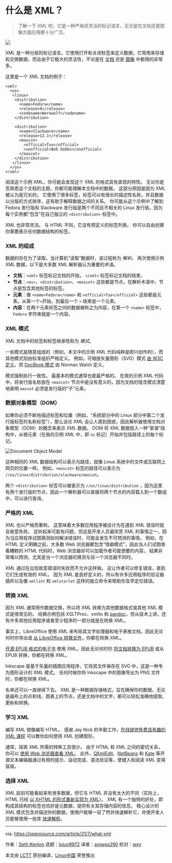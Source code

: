[#]: subject: "What is XML?"
[#]: via: "https://opensource.com/article/21/7/what-xml"
[#]: author: "Seth Kenlon https://opensource.com/users/seth"
[#]: collector: "lujun9972"
[#]: translator: "amwps290"
[#]: reviewer: "wxy"
[#]: publisher: " "
[#]: url: " "

什么是 XML？
======

> 了解一下 XML 吧，它是一种严格但灵活的标记语言，无论是在文档还是图像方面应用都十分广泛。

![](https://img.linux.net.cn/data/attachment/album/202107/28/082605rhju4ckqez0zvcwc.jpg)

XML 是一种分层的标记语言。它使用打开和关闭标签来定义数据，它常用来存储和交换数据，而且由于它极大的灵活性，不论是在 [文档][2] 还是 [图像][3] 中都用的非常多。

这里是一个 XML 文档的例子：

```
<xml>
  <os>
   <linux>
    <distribution>
      <name>Fedora</name>
      <release>8</release>
      <codename>Werewolf</codename>
    </distribution>

    <distribution>
      <name>Slackware</name>
      <release>12.1</release>
      <mascot>
        <official>Tux</official>
        <unofficial>Bob Dobbs</unofficial>
      </mascot>
    </distribution>
   </linux>
  </os>    
</xml>
```

阅读这个示例 XML，你可能会发现这个 XML 的格式具有直观的特性。 无论你是否熟悉这个文档的主题，你都可能理解本文档中的数据。 这部分原因是因为 XML 被认为是冗长的。 它使用了很多标签，标签可以有很长的描述性名称，并且数据以分层的方式排序，这有助于解释数据之间的关系。 你可能从这个示例中了解到 Fedora 发行版和 Slackware 发行版是两个不同且不相关的 Linux 发行版，因为每个实例都“包含”在自己独立的 `<distribution>` 标签中。

XML 也非常灵活。 与 HTML 不同，它没有预定义的标签列表。 你可以自由创建你需要表示任何数据结构的标签。

### XML 的组成

数据的存在为了读取，当计算机“读取”数据时，该过程称为 _解析_。 再次使用示例 XML 数据，以下是大多数 XML 解析器认为重要的术语。

  * **文档**：`<xml>` 标签标记文档的开始， `</xml>` 标签标记文档的结束。
  * **节点**：`<os>`、`<distribution>`、`<mascot>` 这些都是节点，在解析术语中，节点是包含其他标签的标签。
  * **元素**：像 `<name>Fedora</name>` 和 `<official>Tux</official>` 这些都是元素。从第一个`<`开始，到最后一个 `>`  结束是一个元素。
  * **内容**：在两个元素标签之间的数据被称之为内容，在第一个 `<name>` 标签中，`Fedora` 字符串就是一个内容。

### XML 模式

XML 文档中的标签和标签继承性称为 _模式_。

一些模式是随意组成的（例如，本文中的示例 XML 代码纯粹是即兴创作的），而其他模式则由标准组织严格定义。 例如，可缩放矢量图形（SVG）模式 [由 W3C 定义][4]，而 [DocBook 模式][5] 由 Norman Walsh 定义。

模式强制执行一致性。 最基本的模式通常也是最严格的。 在我的示例 XML 代码中，将发行版名称放在 `<mascot>` 节点中是没有意义的，因为文档的隐含模式清楚地表明 `mascot` 必须是发行版的“子”元素。

### 数据对象模型（DOM）

如果你必须不断地描述标签和位置（例如，“系统部分中的 Linux 部分中第二个发行版标签的名称标签”），那么谈论 XML 会让人感到困惑，因此解析器使用文档对象模型（DOM）的概念来表示 XML 数据。 DOM 将 XML 数据放入一种“家谱”结构中，从根元素（在我的示例 XML 中，即 `os` 标记）开始并包括路径上的每个标记。

![Document Object Model][6]

这种相同的 XML 数据结构可以表示为路径，就像 Linux 系统中的文件或互联网上网页的位置一样。 例如，`<mascot>` 标签的路径可以表示为 `//os/linux/distribution/slackware/mascot`。

两个 `<distribution>` 标签可以被表示为 `//os/linux/distribution` ，因为这里有两个发行版的节点，因此一个解析器可以直接将两个节点的内容载入到一个数组中，可以进行查询。

### 严格的 XML

XML 也以严格而著称。 这意味着大多数应用程序被设计为在遇到 XML 错误时就会故意失败。 这听起来可能有问题，但这是开发人员最欣赏 XML 的事情之一，因为当应用程序试图猜测如何解决错误时，可能会发生不可预测的事情。 例如，在 HTML 定义明确之前，大多数 Web 浏览器都包含“怪癖模式”，因此当人们试图查看糟糕的 HTML 代码时，Web 浏览器却可以加载作者可能想要的内容。 结果非常难以预测，尤其是当一个浏览器的猜测与另一个浏览器不同时。

XML 通过在出现故意错误时失败而不允许这样做。 这让作者可以修复错误，直到它们生成有效的 XML。 因为 XML 是良好定义的，所以有许多应用程序的验证器插件以及像 `xmllint` 和 `xmlstarlet` 这样的独立命令来帮助你及早定位错误。

### 转换 XML

因为 XML 通常用作数据交换，所以将 XML 转换为其他数据格式或其他 XML 模式是很常见的。 经典示例包括 XSLTProc、xmlto 和 [pandoc][8]，但从技术上讲，还有许多其他应用程序或者至少程序的一部分就是在转换 XML。

事实上，LibreOffice 使用 XML 来布局其文字处理器和电子表格文档，因此无论何时你导出或 [从 LibreOffice 转换文件][9]，你都在转换 XML。

[开源 EPUB 格式的电子书][10] 使用 XML，因此无论何时你 [将文档转换为 EPUB][11] 或从 EPUB 转换，你都在转换 XML。

Inkscape 是基于矢量的插图应用程序，它将其文件保存在 SVG 中，这是一种专为图形设计的 XML 模式。 任何时候你将 Inkscape 中的图像导出为 PNG 文件时，你都在转换 XML。

名单还可以一直继续下去。 XML 是一种数据存储格式，旨在确保你的数据，无论是画布上的点和线、图表上的节点，还是文档中的文字，都可以轻松准确地提取、更新和转换。

### 学习 XML

编写 XML 很像编写 HTML。 感谢 Jay Nick 的辛勤工作，[在线提供免费且有趣的 XML 课程][3] 可以教你如何使用 XML 创建图形。

通常，探索 XML 所需的特殊工具很少。 由于 HTML 和 XML 之间的密切关系，你可以 [使用 Web 浏览器查看 XML][12]。 此外，[QXmlEdit][13]、[NetBeans][14] 和 [Kate][15] 等开源文本编辑器通过有用的提示、自动完成、语法验证等，使键入和阅读 XML 变得容易。

### 选择 XML

XML 起初可能看起来有很多数据，但它与 HTML 并没有太大的不同（实际上，HTML 已经 [以 XHTML 的形式重新实现为 XML][16]）。 XML 有一个独特的好处，即构成其结构的标签也恰好是元数据，提供有关其存储内容的信息。 精心设计的 XML 模式包含并描述你的数据，使用户能够一目了然并快速解析它，并使开发人员能够使用一些库 [快速解析][17]。

--------------------------------------------------------------------------------

via: https://opensource.com/article/21/7/what-xml

作者：[Seth Kenlon][a]
选题：[lujun9972][b]
译者：[amwps290](https://github.com/amwps290)
校对：[wxy](https://github.com/wxy)

本文由 [LCTT](https://github.com/LCTT/TranslateProject) 原创编译，[Linux中国](https://linux.cn/) 荣誉推出

[a]: https://opensource.com/users/seth
[b]: https://github.com/lujun9972
[1]: https://opensource.com/sites/default/files/styles/image-full-size/public/lead-images/browser_screen_windows_files.png?itok=kLTeQUbY "Computer screen with files or windows open"
[2]: https://opensource.com/article/17/9/docbook
[3]: https://opensource.com/article/17/5/coding-scalable-vector-graphics-make-steam
[4]: https://www.w3.org/TR/SVG11/
[5]: http://docbook.org
[6]: https://opensource.com/sites/default/files/uploads/dom.jpg "Document Object Model"
[7]: https://creativecommons.org/licenses/by-sa/4.0/
[8]: https://opensource.com/article/20/5/pandoc-cheat-sheet
[9]: https://opensource.com/article/21/3/libreoffice-command-line
[10]: https://opensource.com/education/15/11/ebook-open-formats
[11]: https://opensource.com/life/13/8/how-create-ebook-open-source-way
[12]: https://opensource.com/article/18/12/xml-browser
[13]: https://opensource.com/article/17/7/7-ways-handle-xml-qxmledit
[14]: https://opensource.com/article/20/12/netbeans
[15]: https://opensource.com/article/20/12/kate-text-editor
[16]: https://www.w3.org/TR/xhtml1/
[17]: https://opensource.com/article/21/6/parsing-config-files-java

